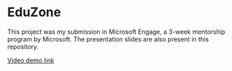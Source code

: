 # EduZone

This project was my submission in Microsoft Engage, a 3-week mentorship program by Microsoft.
The presentation slides are also present in this repository.

[Video demo link](https://drive.google.com/file/d/1-f4Fkcx2vOuhTrpX14ZupDffhUMF2_hk/view?usp=sharing)